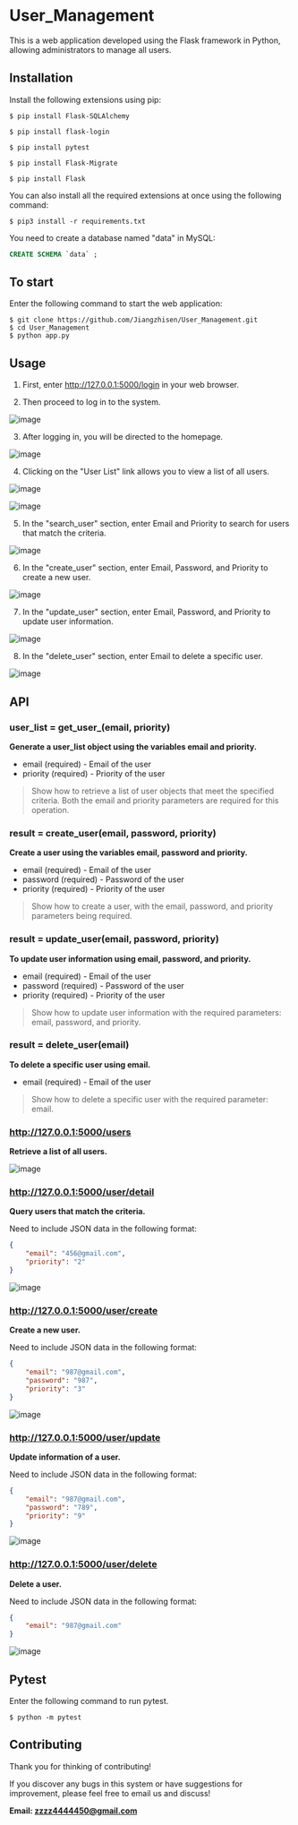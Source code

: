 # User_Management
This is a web application developed using the Flask framework in Python, allowing administrators to manage all users.


## Installation
Install the following extensions using pip:

```
$ pip install Flask-SQLAlchemy

$ pip install flask-login

$ pip install pytest

$ pip install Flask-Migrate

$ pip install Flask
```

You can also install all the required extensions at once using the following command:
```
$ pip3 install -r requirements.txt
```

You need to create a database named "data" in MySQL:

```sql
CREATE SCHEMA `data` ;
```


## To start

Enter the following command to start the web application:

```
$ git clone https://github.com/Jiangzhisen/User_Management.git
$ cd User_Management
$ python app.py
```


## Usage
1. First, enter http://127.0.0.1:5000/login in your web browser.

2. Then proceed to log in to the system.

![image](app1/static/images/user_management1.png)

3. After logging in, you will be directed to the homepage.

![image](app1/static/images/user_management7.png)

4. Clicking on the "User List" link allows you to view a list of all users.

![image](app1/static/images/user_management8.png)

![image](app1/static/images/user_management6.png)

5. In the "search_user" section, enter Email and Priority to search for users that match the criteria.

![image](app1/static/images/user_management2.png)

6. In the "create_user" section, enter Email, Password, and Priority to create a new user.

![image](app1/static/images/user_management3.png)

7. In the "update_user" section, enter Email, Password, and Priority to update user information.

![image](app1/static/images/user_management4.png)

8. In the "delete_user" section, enter Email to delete a specific user.

![image](app1/static/images/user_management5.png)


## API

### user_list = get_user_(email, priority)

**Generate a user_list object using the variables email and priority.**

- email (required) - Email of the user
- priority (required) - Priority of the user

>Show how to retrieve a list of user objects that meet the specified criteria. Both the email and priority parameters are required for this operation.

### result = create_user(email, password, priority)

**Create a user using the variables email, password and priority.**

- email (required) - Email of the user
- password (required) - Password of the user
- priority (required) - Priority of the user

>Show how to create a user, with the email, password, and priority parameters being required.

### result = update_user(email, password, priority)

**To update user information using email, password, and priority.**

- email (required) - Email of the user
- password (required) - Password of the user
- priority (required) - Priority of the user

>Show how to update user information with the required parameters: email, password, and priority.

### result = delete_user(email)

**To delete a specific user using email.**

- email (required) - Email of the user

>Show how to delete a specific user with the required parameter: email.


### http://127.0.0.1:5000/users

**Retrieve a list of all users.**

![image](app1/static/images/user_management9.png)

### http://127.0.0.1:5000/user/detail

**Query users that match the criteria.**

Need to include JSON data in the following format:

```json
{
    "email": "456@gmail.com",
    "priority": "2"
}
```

![image](app1/static/images/user_management10.png)

### http://127.0.0.1:5000/user/create

**Create a new user.**

Need to include JSON data in the following format:

```json
{
    "email": "987@gmail.com",
    "password": "987",
    "priority": "3"
}
```

![image](app1/static/images/user_management11.png)

### http://127.0.0.1:5000/user/update

**Update information of a user.**

Need to include JSON data in the following format:

```json
{
    "email": "987@gmail.com",
    "password": "789",
    "priority": "9"
}
```

![image](app1/static/images/user_management11.png)

### http://127.0.0.1:5000/user/delete

**Delete a user.**

Need to include JSON data in the following format:

```json
{
    "email": "987@gmail.com"
}
```

![image](app1/static/images/user_management12.png)


## Pytest

Enter the following command to run pytest.

```
$ python -m pytest
```                                                          


## Contributing

Thank you for thinking of contributing!

If you discover any bugs in this system or have suggestions for improvement, please feel free to email us and discuss!

**Email: zzzz4444450@gmail.com**




